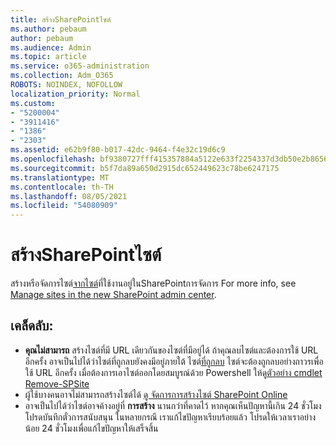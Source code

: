 ```yaml
---
title: สร้างSharePointไซต์
ms.author: pebaum
author: pebaum
ms.audience: Admin
ms.topic: article
ms.service: o365-administration
ms.collection: Adm_O365
ROBOTS: NOINDEX, NOFOLLOW
localization_priority: Normal
ms.custom:
- "5200004"
- "3911416"
- "1386"
- "2303"
ms.assetid: e62b9f80-b017-42dc-9464-f4e32c19d6c9
ms.openlocfilehash: bf9380727fff415357884a5122e633f2254337d3db50e2b8656d94938f76d394
ms.sourcegitcommit: b5f7da89a650d2915dc652449623c78be6247175
ms.translationtype: MT
ms.contentlocale: th-TH
ms.lasthandoff: 08/05/2021
ms.locfileid: "54080909"
---
```

# <a name="create-a-sharepoint-site"></a>สร้างSharePointไซต์

สร้างหรือจัดการไซต์[จากไซต์](https://admin.microsoft.com/sharepoint?page=sitemanagement&modern=true)ที่ใช้งานอยู่ในSharePointการจัดการ For more info, see [Manage sites in the new SharePoint admin center](https://docs.microsoft.com/sharepoint/manage-site-creation). 

## <a name="tips"></a>เคล็ดลับ:

- **คุณไม่สามารถ** สร้างไซต์ที่มี URL เดียวกันของไซต์ที่มีอยู่ได้ ถ้าคุณลบไซต์และต้องการใช้ URL อีกครั้ง อาจเป็นไปได้ว่าไซต์ที่ถูกลบยังคงมีอยู่ภายใต้ ไซต์[ที่ถูกลบ](https://admin.microsoft.com/sharepoint?page=recyclebin&modern=true) ไซต์จะต้องถูกลบอย่างถาวรเพื่อใช้ URL อีกครั้ง เมื่อต้องการเอาไซต์ออกโดยสมบูรณ์ด้วย Powershell ให้ดู[ตัวอย่าง cmdlet Remove-SPSite](https://docs.microsoft.com/sharepoint/manage-sites-in-new-admin-center#delete-a-site)
- ผู้ใช้บางคนอาจไม่สามารถสร้างไซต์ได้ [ดู จัดการการสร้างไซต์ SharePoint Online](https://docs.microsoft.com/sharepoint/manage-site-creation)
- อาจเป็นไปได้ว่าไซต์อาจค้างอยู่ที่ **การสร้าง** นานกว่าที่คาดไว้ หากคุณเห็นปัญหานี้เกิน 24 ชั่วโมง โปรดบันทึกตั๋วการสนับสนุน ในหลายกรณี เราแก้ไขปัญหาเรียบร้อยแล้ว โปรดให้เวลาเราอย่างน้อย 24 ชั่วโมงเพื่อแก้ไขปัญหาให้เสร็จสิ้น
